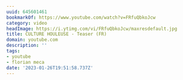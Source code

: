 ```yaml
---
uuid: 645601461
bookmarkOf: https://www.youtube.com/watch?v=FRfuQbkoJcw
category: video
headImage: https://i.ytimg.com/vi/FRfuQbkoJcw/maxresdefault.jpg
title: CULTURE HOULEUSE - Teaser (FR)
domain: youtube.com
description: ''
tags:
- youtube
- florian meca
date: '2023-01-26T19:51:58.737Z'
---
```



